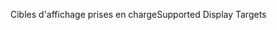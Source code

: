 <span data-ttu-id="3f798-101">Cibles d'affichage prises en charge</span><span class="sxs-lookup"><span data-stu-id="3f798-101">Supported Display Targets</span></span>
